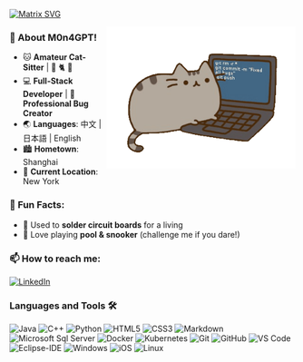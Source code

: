[![Matrix SVG](https://raw.githubusercontent.com/rodrigograca31/rodrigograca31/master/matrix.svg)](https://www.youtube.com/watch?v=SDkAGkd4NLc)

<img align="right" alt="GIF" height="250px" src="https://github.com/M0n4GPT/M0n4GPT/blob/main/img/pusheencode.gif" />


### 👋 About M0n4GPT!  

- 🐱 **Amateur Cat-Sitter** | 🖤 🐈 🖤
- 💻 **Full-Stack Developer** | 🐞 **Professional Bug Creator**  
- 🌏 **Languages**: 中文 | 日本語 | English  
- 🏙️ **Hometown**: Shanghai
- 🌆 **Current Location**: New York  

### 🎱 Fun Facts:  
- 🔧 Used to **solder circuit boards** for a living  
- 🎯 Love playing **pool & snooker** (challenge me if you dare!)  

### 📫 How to reach me:  
[![LinkedIn](https://img.shields.io/badge/LinkedIn-Connect-blue?style=flat&logo=linkedin)](https://www.linkedin.com/in/yanwen-mei/)  

### Languages and Tools 🛠

![Java](http://img.shields.io/badge/-Java-5B4638?style=flat-square&logo=java&logoColor=ffffff)
![C++](https://img.shields.io/badge/-C++-000000?style=flat&logo=c%2B%2B)
![Python](http://img.shields.io/badge/-Python-3776AB?style=flat-square&logo=python&logoColor=ffffff)
![HTML5](https://img.shields.io/badge/-HTML5-%23E44D27?style=flat-square&logo=html5&logoColor=ffffff)
![CSS3](https://img.shields.io/badge/-CSS3-%231572B6?style=flat-square&logo=css3)
![Markdown](https://img.shields.io/badge/-Markdown-000000?style=flat-square&logo=markdown)
![Microsoft Sql Server](https://img.shields.io/badge/-Sql%20Server-CC2927?style=flat-square&logo=microsoft-sql-server&logoColor=ffffff)
![Docker](https://img.shields.io/badge/-Docker-2496ED?style=flat-square&logo=docker&logoColor=ffffff)
![Kubernetes](https://img.shields.io/badge/-Kubernetes-326CE5?style=flat-square&logo=kubernetes&logoColor=ffffff)
![Git](https://img.shields.io/badge/-Git-%23F05032?style=flat-square&logo=git&logoColor=%23ffffff)
![GitHub](https://img.shields.io/badge/-GitHub-181717?style=flat-square&logo=github)
![VS Code](http://img.shields.io/badge/-VS%20Code-007ACC?style=flat-square&logo=visual-studio-code&logoColor=ffffff)
![Eclipse-IDE](http://img.shields.io/badge/-Eclipse-2C2255?style=flat-square&logo=eclipse&logoColor=ffffff)
![Windows](http://img.shields.io/badge/-Windows-0078D6?style=flat-square&logo=windows&logoColor=ffffff)
![iOS](http://img.shields.io/badge/-iOS-000000?style=flat-square&logo=ios&logoColor=ffffff)
![Linux](http://img.shields.io/badge/-Linux-FCC624?style=flat-square&logo=linux&logoColor=ffffff)
